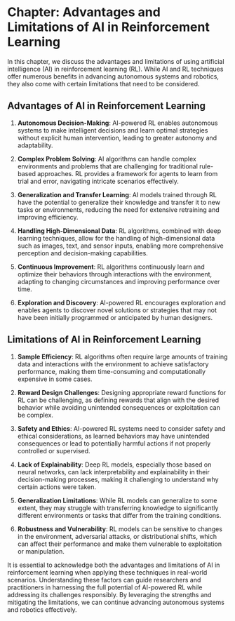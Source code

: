 Chapter: Advantages and Limitations of AI in Reinforcement Learning
===================================================================

In this chapter, we discuss the advantages and limitations of using artificial intelligence (AI) in reinforcement learning (RL). While AI and RL techniques offer numerous benefits in advancing autonomous systems and robotics, they also come with certain limitations that need to be considered.

Advantages of AI in Reinforcement Learning
------------------------------------------

1. **Autonomous Decision-Making**: AI-powered RL enables autonomous systems to make intelligent decisions and learn optimal strategies without explicit human intervention, leading to greater autonomy and adaptability.

2. **Complex Problem Solving**: AI algorithms can handle complex environments and problems that are challenging for traditional rule-based approaches. RL provides a framework for agents to learn from trial and error, navigating intricate scenarios effectively.

3. **Generalization and Transfer Learning**: AI models trained through RL have the potential to generalize their knowledge and transfer it to new tasks or environments, reducing the need for extensive retraining and improving efficiency.

4. **Handling High-Dimensional Data**: RL algorithms, combined with deep learning techniques, allow for the handling of high-dimensional data such as images, text, and sensor inputs, enabling more comprehensive perception and decision-making capabilities.

5. **Continuous Improvement**: RL algorithms continuously learn and optimize their behaviors through interactions with the environment, adapting to changing circumstances and improving performance over time.

6. **Exploration and Discovery**: AI-powered RL encourages exploration and enables agents to discover novel solutions or strategies that may not have been initially programmed or anticipated by human designers.

Limitations of AI in Reinforcement Learning
-------------------------------------------

1. **Sample Efficiency**: RL algorithms often require large amounts of training data and interactions with the environment to achieve satisfactory performance, making them time-consuming and computationally expensive in some cases.

2. **Reward Design Challenges**: Designing appropriate reward functions for RL can be challenging, as defining rewards that align with the desired behavior while avoiding unintended consequences or exploitation can be complex.

3. **Safety and Ethics**: AI-powered RL systems need to consider safety and ethical considerations, as learned behaviors may have unintended consequences or lead to potentially harmful actions if not properly controlled or supervised.

4. **Lack of Explainability**: Deep RL models, especially those based on neural networks, can lack interpretability and explainability in their decision-making processes, making it challenging to understand why certain actions were taken.

5. **Generalization Limitations**: While RL models can generalize to some extent, they may struggle with transferring knowledge to significantly different environments or tasks that differ from the training conditions.

6. **Robustness and Vulnerability**: RL models can be sensitive to changes in the environment, adversarial attacks, or distributional shifts, which can affect their performance and make them vulnerable to exploitation or manipulation.

It is essential to acknowledge both the advantages and limitations of AI in reinforcement learning when applying these techniques in real-world scenarios. Understanding these factors can guide researchers and practitioners in harnessing the full potential of AI-powered RL while addressing its challenges responsibly. By leveraging the strengths and mitigating the limitations, we can continue advancing autonomous systems and robotics effectively.
